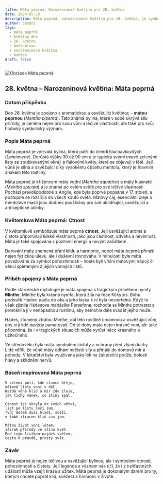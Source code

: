 ```yaml
---
title: Máta peprná, Narozeninová květina pro 28. května
date: 2024-05-28
description: Máta peprná, narozeninová květina pro 28. května, je symbolem Ctnost. Objevte její jedinečný význam, fascinující příběhy a poezii, která oslavuje její krásu.
author: 365dní
tags:
  - máta peprná
  - květina dne
  - 28. května
  - květomluva
  - narozeninová květina
  - květen
draft: false
---
```


![Obrázek Máta peprná](https://cdn.pixabay.com/photo/2019/08/21/14/55/mint-4421249_1280.jpg#center)

## 28. května – Narozeninová květina: Máta peprná

### Datum příspěvku

Den 28. května je spojeno s aromatickou a osvěžující květinou – **mátou peprnou** (_Mentha piperita_). Tato známá bylina, která v sobě ukrývá sílu přírody, je ceněna nejen pro svou vůni a léčivé vlastnosti, ale také pro svůj hluboký symbolický význam.

### Popis Máta peprná

Máta peprná je vytrvalá bylina, která patří do čeledi hluchavkovitých (_Lamiaceae_). Dorůstá výšky 30 až 90 cm a je typická svými tmavě zelenými listy se zoubkovanými okraji a fialovými květy, které se objevují v létě. Její vůně je silná a osvěžující díky vysokému obsahu mentolu, který je hlavním znakem této rostliny.

Máta peprná je křížencem máty vodní (_Mentha aquatica_) a máty klasnaté (_Mentha spicata_) a je známá po celém světě pro své léčivé vlastnosti. Pochází pravděpodobně z Anglie, kde byla poprvé popsána v 17. století, a postupně se rozšířila do všech koutů světa. Mátový čaj, esenciální oleje a mentolové masti jsou dodnes používány pro své uklidňující, osvěžující a antiseptické účinky.

### Květomluva Máta peprná: Ctnost

V květomluvě symbolizuje máta peprná **ctnost**. Její osvěžující aroma a čistota připomínají lidské vlastnosti, jako jsou čestnost, odvaha a nevinnost. Máta je také spojována s pozitivní energií a novým začátkem.

Darování máty znamená přání klidu a harmonie, neboť máta peprná přináší nejen fyzickou úlevu, ale i duševní rovnováhu. V minulosti byla máta považována za symbol pohostinnosti – hosté byli vítáni mátovými nápoji či věnci spletenými z jejích vonných listů.

### Příběh spojený s Máta peprná

Podle starořecké mytologie je máta spojena s tragickým příběhem nymfy **Minthe**. Minthe byla krásná nymfa, která žila na řece Kókytos. Bohu podsvětí Hádovi padla do oka a jeho láska k ní byla nesmrtelná. Když to však zjistila Hádesova manželka Persefona, rozhodla se Minthe potrestat a proměnila ji v nenápadnou rostlinu, aby nemohla dále svádět jejího muže.

Hádes, zlomený ztrátou Minthe, dal této rostlině omamnou a osvěžující vůni, aby si ji lidé navždy pamatovali. Od té doby máta nejen krásně voní, ale také připomíná, že i v tragických situacích může vyrůst něco krásného a užitečného.

Ve středověku byla máta symbolem čistoty a ochrany před zlými duchy. Lidé věřili, že vůně máty odhání nečisté síly a přináší do domovů mír a pohodu. V lékařství byla využívána jako lék na žaludeční potíže, bolesti hlavy a zklidnění nervů.

### Báseň inspirovaná Máta peprná

```
V zeleni polí, kde slunce hřeje,  
mátové listy voní v dál.  
Každá vůně klid a mír zde zleje,  
jak tichý vánek, co stíny spal.  

Ctnost jsi skryla do svých větví,  
list po listu léčí zem.  
Tvůj dotek duši hladí, svěží,  
v tobě ztracen klid zas jem.  

Mátou život voní létem,  
zázrak přírody ve stínu květ.  
Pod tvým lístkem najdeš světem,  
cestu k pravdě, prostý svět.  
```

### Závěr

Máta peprná je nejen léčivou a osvěžující bylinou, ale i symbolem ctnosti, pohostinnosti a čistoty. Její legenda a význam nás učí, že i z nešťastných událostí může vzejít krása a užitek. Máta peprná je dokonalým darem pro ty, kterým chcete popřát klid, svěžest a harmonii v životě.